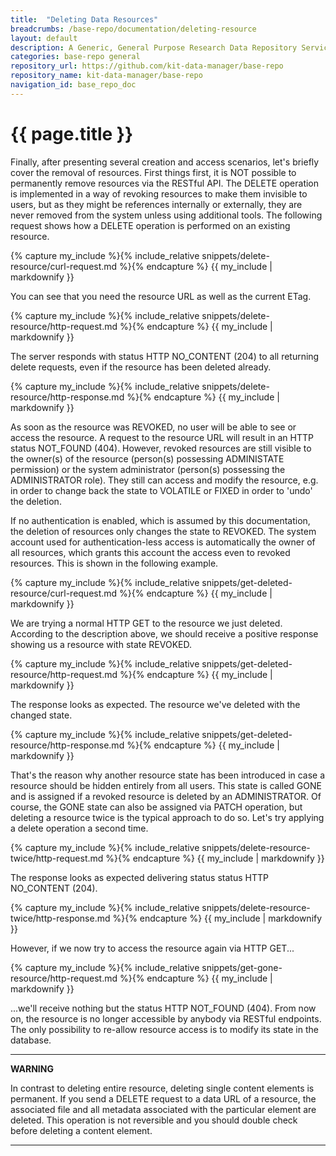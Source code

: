 ```yaml
---
title:  "Deleting Data Resources"
breadcrumbs: /base-repo/documentation/deleting-resource
layout: default
description: A Generic, General Purpose Research Data Repository Service.
categories: base-repo general
repository_url: https://github.com/kit-data-manager/base-repo
repository_name: kit-data-manager/base-repo
navigation_id: base_repo_doc
---
```


# {{ page.title }}

Finally, after presenting several creation and access scenarios, let's briefly cover the removal of resources. First things first, it is NOT possible to permanently remove resources via the RESTful API. The DELETE operation
is implemented in a way of revoking resources to make them invisible to users, but as they might be references internally or externally, they are never removed from the system unless using additional tools. The following request
shows how a DELETE operation is performed on an existing resource.

{% capture my_include %}{% include_relative snippets/delete-resource/curl-request.md %}{% endcapture %}
{{ my_include | markdownify }}

You can see that you need the resource URL as well as the current ETag.

{% capture my_include %}{% include_relative snippets/delete-resource/http-request.md %}{% endcapture %}
{{ my_include | markdownify }}

The server responds with status HTTP NO_CONTENT (204) to all returning delete requests, even if the resource has been deleted already.

{% capture my_include %}{% include_relative snippets/delete-resource/http-response.md %}{% endcapture %}
{{ my_include | markdownify }}

As soon as the resource was REVOKED, no user will be able to see or access the resource. A request to the resource URL will result in an HTTP status NOT_FOUND (404).
However, revoked resources are still visible to the owner(s) of the resource (person(s) possessing ADMINISTATE permission) or the system administrator (person(s) possessing the ADMINISTRATOR role). They still can access
and modify the resource, e.g. in order to change back the state to VOLATILE or FIXED in order to 'undo' the deletion.

If no authentication is enabled, which is assumed by this documentation, the deletion of resources only changes the state to REVOKED. The system account used for authentication-less access is automatically the owner
of all resources, which grants this account the access even to revoked resources. This is shown in the following example.

{% capture my_include %}{% include_relative snippets/get-deleted-resource/curl-request.md %}{% endcapture %}
{{ my_include | markdownify }}

We are trying a normal HTTP GET to the resource we just deleted. According to the description above, we should receive a positive response showing us a resource with state REVOKED.

{% capture my_include %}{% include_relative snippets/get-deleted-resource/http-request.md %}{% endcapture %}
{{ my_include | markdownify }}

The response looks as expected. The resource we've deleted with the changed state. 

{% capture my_include %}{% include_relative snippets/get-deleted-resource/http-response.md %}{% endcapture %}
{{ my_include | markdownify }}

That's the reason why another resource state has been introduced in case a resource should be hidden entirely from all users. This state is called GONE and is assigned if a revoked resource is deleted by 
an ADMINISTRATOR. Of course, the GONE state can also be assigned via PATCH operation, but deleting a resource twice is the typical approach to do so. Let's try applying a delete operation a second time.

{% capture my_include %}{% include_relative snippets/delete-resource-twice/http-request.md %}{% endcapture %}
{{ my_include | markdownify }}

The response looks as expected delivering status status HTTP NO_CONTENT (204).

{% capture my_include %}{% include_relative snippets/delete-resource-twice/http-response.md %}{% endcapture %}
{{ my_include | markdownify }}

However, if we now try to access the resource again via HTTP GET...

{% capture my_include %}{% include_relative snippets/get-gone-resource/http-request.md %}{% endcapture %}
{{ my_include | markdownify }}

...we'll receive nothing but the status HTTP NOT_FOUND (404). From now on, the resource is no longer accessible by anybody via RESTful endpoints. The only possibility to re-allow resource access is to modify its state 
in the database.

---
**WARNING**

In contrast to deleting entire resource, deleting single content elements is permanent. If you send a DELETE request to a data URL of a resource, the associated file and all metadata associated with the particular 
element are deleted. This operation is not reversible and you should double check before deleting a content element.

---
